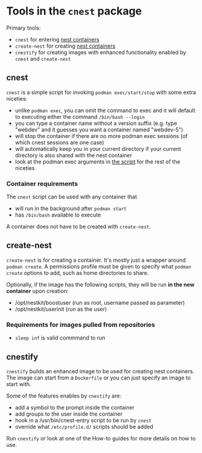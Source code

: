 Tools in the `cnest` package
============================

Primary tools:

* `cnest` for entering [nest containers](what-are-nest-containers.md)
* `create-nest` for creating [nest containers](what-are-nest-containers.md)
* `cnestify` for creating images with enhanced functionality enabled by `cnest`
  and `create-nest`


cnest
-----

`cnest` is a simple script for invoking
`podman exec/start/stop` with some extra niceties:

* unlike `podman exec`, you can omit the command to exec and it will default to
  executing either the command `/bin/bash --login`
* you can type a container name without a version suffix (e.g. type "webdev"
  and it guesses you want a container named "webdev-5")
* will stop the container if there are no more podman exec sessions (of which
  cnest sessions are one case)
* will automatically keep you in your current directory if
  your current directory is also shared with the nest container
* look at the podman exec arguments in
  [the script](https://github.com/castedo/cnest/blob/main/bin/cnest)
  for the rest of the niceties


### Container requirements

The `cnest` script can be used with any container that

* will run in the background after `podman start`
* has `/bin/bash` available to execute

A container does not have to be created with `create-nest`.


create-nest
-----------

`create-nest` is for creating a container. It's mostly just a wrapper around
`podman create`.
A permissions profile must be given to specify what `podman create` options to
add, such as home directories to share.

Optionally, if the image has the following scripts, they will be run **in
the new container** upon creation:

* /opt/nestkit/boostuser (run as root, username passed as parameter)
* /opt/nestkit/userinit (run as the user)

### Requirements for images pulled from repositories

* `sleep inf` is valid commmand to run


cnestify
--------

`cnestify` builds an enhanced image to be used for creating nest containers.
The image can start from a `Dockerfile` or you can just specify an image to
start with.

Some of the features enables by `cnestify` are:

* add a symbol to the prompt inside the container
* add groups to the user inside the container
* hook in a /usr/bin/cnest-entry script to be run by `cnest`
* override what `/etc/profile.d/` scripts should be added

Run `cnestify` or look at one of the How-to guides for more details on how to
use.

